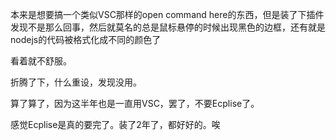 本来是想要搞一个类似VSC那样的open command here的东西，但是装了下插件发现不是那么回事，然后就莫名的总是鼠标悬停的时候出现黑色的边框，还有就是nodejs的代码被格式化成不同的颜色了

看着就不舒服。

折腾了下，什么重设，发现没用。

算了算了，因为这半年也是一直用VSC，罢了，不要Ecplise了。

感觉Ecplise是真的要完了。装了2年了，都好好的。唉